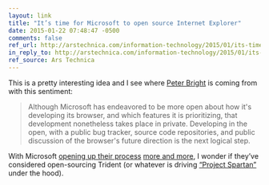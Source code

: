 ```yaml
---
layout: link
title: "It’s time for Microsoft to open source Internet Explorer"
date: 2015-01-22 07:48:47 -0500
comments: false
ref_url: http://arstechnica.com/information-technology/2015/01/its-time-for-microsoft-to-open-source-internet-explorer/
in_reply_to: http://arstechnica.com/information-technology/2015/01/its-time-for-microsoft-to-open-source-internet-explorer/
ref_source: Ars Technica
---
```


This is a pretty interesting idea and I see where [Peter Bright](https://twitter.com/drpizza) is coming from with this sentiment:

> Although Microsoft has endeavored to be more open about how it's developing its browser, and which features it is prioritizing, that development nonetheless takes place in private. Developing in the open, with a public bug tracker, source code repositories, and public discussion of the browser's future direction is the next logical step.

With Microsoft [opening up their process](https://developer.microsoft.com/en-us/microsoft-edge/platform/status/?q=) [more and more](https://wpdev.uservoice.com/forums/257854-internet-explorer-platform/), I wonder if they’ve considered open-sourcing Trident (or whatever is driving [“Project Spartan”](http://www.theverge.com/2015/1/21/7863331/microsoft-project-spartan-new-web-browser) under the hood).